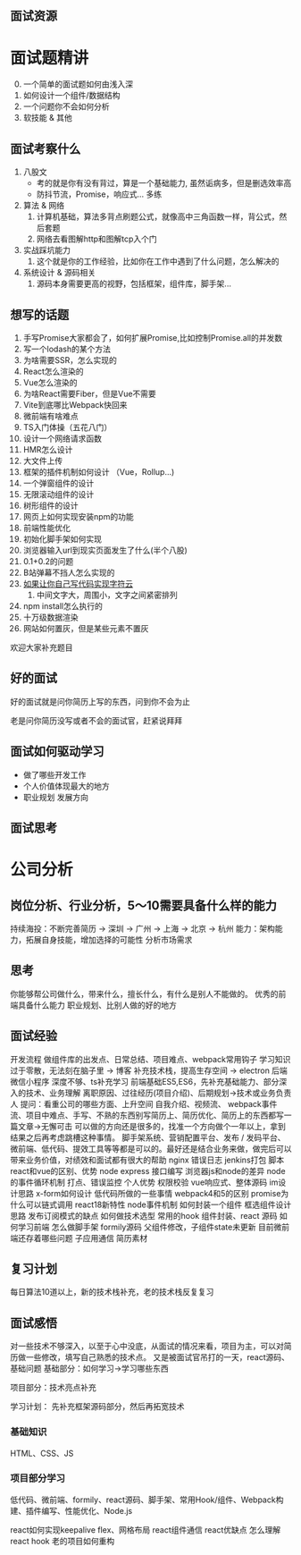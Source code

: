 ## 面试资源
[](https://lucifer.ren/fe-interview/#/)
[](https://www.yuque.com/u191126/oe15yv/oc1otp)
# 面试题精讲

0. 一个简单的面试题如何由浅入深
1. 如何设计一个组件/数据结构
2. 一个问题你不会如何分析
3. 软技能 & 其他

## 面试考察什么
1. 八股文
   - 考的就是你有没有背过，算是一个基础能力, 虽然诟病多，但是删选效率高
   - 防抖节流，Promise，响应式... 多练
2. 算法 & 网络
   1. 计算机基础，算法多背点刷题公式，就像高中三角函数一样，背公式，然后套题
   2. 网络去看图解http和图解tcp入个门
3. 实战踩坑能力
   1. 这个就是你的工作经验，比如你在工作中遇到了什么问题，怎么解决的
4. 系统设计 & 源码相关
   1. 源码本身需要更高的视野，包括框架，组件库，脚手架...


## 想写的话题
1. 手写Promise大家都会了，如何扩展Promise,比如控制Promise.all的并发数
2. 写一个lodash的某个方法
3. 为啥需要SSR，怎么实现的
4. React怎么渲染的
5. Vue怎么渲染的
6. 为啥React需要Fiber，但是Vue不需要
7. Vite到底哪比Webpack快回来
8. 微前端有啥难点
9. TS入门体操（五花八门）
10. 设计一个网络请求函数
11. HMR怎么设计
12. 大文件上传
13. 框架的插件机制如何设计 （Vue，Rollup...)
14. 一个弹窗组件的设计
15. 无限滚动组件的设计
16. 树形组件的设计
17. 网页上如何实现安装npm的功能
18. 前端性能优化
19. 初始化脚手架如何实现
20. 浏览器输入url到现实页面发生了什么(半个八股)
21. 0.1+0.2的问题
22. B站弹幕不挡人怎么实现的
23. [如果让你自己写代码实现字符云](https://weibo.com/1615383502/MgwezDUvY?pagetype=homefeed)
    1.  中间文字大，周围小，文字之间紧密排列
24. npm install怎么执行的
25. 十万级数据渲染
26. 网站如何置灰，但是某些元素不置灰

欢迎大家补充题目

## 好的面试
好的面试就是问你简历上写的东西，问到你不会为止

老是问你简历没写或者不会的面试官，赶紧说拜拜

## 面试如何驱动学习

- 做了哪些开发工作
- 个人价值体现最大的地方
- 职业规划 发展方向

## 面试思考
# 公司分析

## 岗位分析、行业分析，5～10需要具备什么样的能力
持续海投：不断完善简历 -> 深圳 -> 广州 -> 上海 -> 北京 -> 杭州
能力：架构能力，拓展自身技能，增加选择的可能性
分析市场需求
## 思考
你能够帮公司做什么，带来什么，擅长什么，有什么是别人不能做的。
优秀的前端具备什么能力
职业规划、比别人做的好的地方
## 面试经验
开发流程 做组件库的出发点、日常总结、项目难点、webpack常用钩子
学习知识过于零散，无法刻在脑子里 -> 博客
补充技术栈，提高生存空间 -> electron 后端 微信小程序
深度不够、ts补充学习
前端基础ES5,ES6，先补充基础能力、部分深入的技术、业务理解
离职原因、过往经历(项目介绍)、后期规划->技术或业务负责人
提问：看重公司的哪些方面、上升空间
自我介绍、视频流、 webpack事件流、项目中难点、手写、不熟的东西别写简历上、简历优化、简历上的东西都写一篇文章->无懈可击
可以做的方向还是很多的，找准一个方向做个一年以上，拿到结果之后再考虑跳槽这种事情。 脚手架系统、营销配置平台、发布 / 发码平台、微前端、低代码、提效工具等等都是可以的。最好还是结合业务来做，做完后可以带来业务价值，对绩效和面试都有很大的帮助
nginx 错误日志
jenkins打包 脚本
react和vue的区别、优势
node express 接口编写 浏览器js和node的差异 node的事件循环机制
打点、错误监控
个人优势
权限校验
vue响应式、整体源码
im设计思路
x-form如何设计
低代码所做的一些事情
webpack4和5的区别 
promise为什么可以链式调用
react18新特性
node事件机制
如何封装一个组件
框选组件设计思路
发布订阅模式的缺点
如何做技术选型
常用的hook 组件封装、react 源码
如何学习前端
怎么做脚手架
formily源码 父组件修改，子组件state未更新
目前微前端还存着哪些问题 子应用通信
简历素材
## 复习计划
每日算法10道以上，新的技术栈补充，老的技术栈反复复习

## 面试感悟
对一些技术不够深入，以至于心中没底，从面试的情况来看，项目为主，可以对简历做一些修改，填写自己熟悉的技术点。
又是被面试官吊打的一天，react源码、基础问题
基础部分：如何学习->学习哪些东西

项目部分：技术亮点补充

学习计划：
先补充框架源码部分，然后再拓宽技术
### 基础知识
HTML、CSS、JS
### 项目部分学习
低代码、微前端、formily、react源码、脚手架、常用Hook/组件、Webpack构建、插件编写、性能优化、Node.js

react如何实现keepalive
flex、网格布局
react组件通信
react优缺点
怎么理解react hook
老的项目如何重构